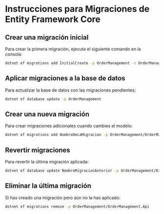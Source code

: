 # Instrucciones para Migraciones de Entity Framework Core

## Crear una migración inicial

Para crear la primera migración, ejecuta el siguiente comando en la consola:

```bash
dotnet ef migrations add InitialCreate -p OrderManagement -s OrderManagement
```

## Aplicar migraciones a la base de datos

Para actualizar la base de datos con las migraciones pendientes:

```bash
dotnet ef database update -p OrderManagement
```

## Crear una nueva migración

Para crear migraciones adicionales cuando cambies el modelo:

```bash
dotnet ef migrations add NombreDeLaMigracion -p OrderManagement/OrderManagement.Api
```

## Revertir migraciones

Para revertir la última migración aplicada:

```bash
dotnet ef database update NombreMigracionAnterior -p OrderManagement/OrderManagement.Api
```

## Eliminar la última migración

Si has creado una migración pero aún no la has aplicado:

```bash
dotnet ef migrations remove -p OrderManagement/OrderManagement.Api
```
